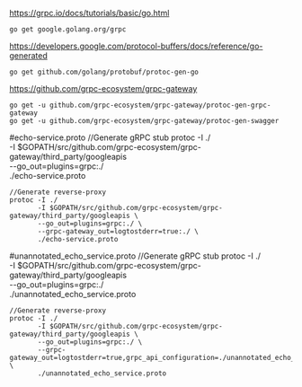 https://grpc.io/docs/tutorials/basic/go.html

    go get google.golang.org/grpc

https://developers.google.com/protocol-buffers/docs/reference/go-generated

    go get github.com/golang/protobuf/protoc-gen-go
    
https://github.com/grpc-ecosystem/grpc-gateway

    go get -u github.com/grpc-ecosystem/grpc-gateway/protoc-gen-grpc-gateway
    go get -u github.com/grpc-ecosystem/grpc-gateway/protoc-gen-swagger

#echo-service.proto
    //Generate gRPC stub
    protoc -I ./ \
           -I $GOPATH/src/github.com/grpc-ecosystem/grpc-gateway/third_party/googleapis \
           --go_out=plugins=grpc:./ \
           ./echo-service.proto
    
    //Generate reverse-proxy
    protoc -I ./ 
           -I $GOPATH/src/github.com/grpc-ecosystem/grpc-gateway/third_party/googleapis \
           --go_out=plugins=grpc:./ \ 
           --grpc-gateway_out=logtostderr=true:./ \ 
           ./echo-service.proto

#unannotated_echo_service.proto
    //Generate gRPC stub
    protoc -I ./ \
           -I $GOPATH/src/github.com/grpc-ecosystem/grpc-gateway/third_party/googleapis \
           --go_out=plugins=grpc:./ \
           ./unannotated_echo_service.proto
    
    //Generate reverse-proxy
    protoc -I ./ 
           -I $GOPATH/src/github.com/grpc-ecosystem/grpc-gateway/third_party/googleapis \
           --go_out=plugins=grpc:./ \
           --grpc-gateway_out=logtostderr=true,grpc_api_configuration=./unannotated_echo_service.yaml:./ \
           ./unannotated_echo_service.proto

